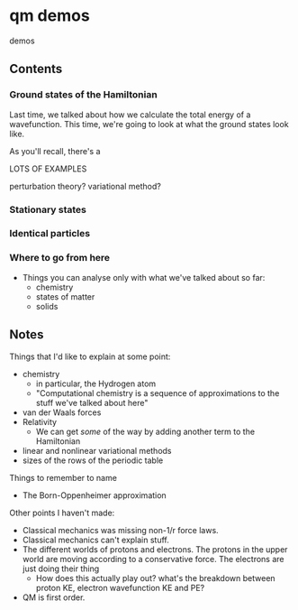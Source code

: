 # qm demos

demos

## Contents

### Ground states of the Hamiltonian

Last time, we talked about how we calculate the total energy of a wavefunction. This time, we're going to look at what the ground states look like.

As you'll recall, there's a

LOTS OF EXAMPLES

perturbation theory?
variational method?


### Stationary states


### Identical particles

### Where to go from here

- Things you can analyse only with what we've talked about so far:
  - chemistry
  - states of matter
  - solids

## Notes

Things that I'd like to explain at some point:

- chemistry
  - in particular, the Hydrogen atom
  - "Computational chemistry is a sequence of approximations to the stuff we've talked about here"
- van der Waals forces
- Relativity
  - We can get *some* of the way by adding another term to the Hamiltonian
- linear and nonlinear variational methods
- sizes of the rows of the periodic table

Things to remember to name

- The Born-Oppenheimer approximation

Other points I haven't made:

- Classical mechanics was missing non-1/r force laws.
- Classical mechanics can't explain stuff.
- The different worlds of protons and electrons. The protons in the upper world are moving according to a conservative force. The electrons are just doing their thing
  - How does this actually play out? what's the breakdown between proton KE, electron wavefunction KE and PE?
- QM is first order.
